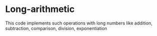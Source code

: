 # Long-arithmetic

This code implements such operations with long numbers like addition, subtraction, comparison, division, exponentiation
